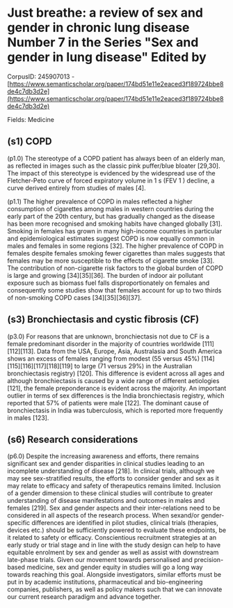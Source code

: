 # Just breathe: a review of sex and gender in chronic lung disease Number 7 in the Series "Sex and gender in lung disease" Edited by

CorpusID: 245907013 - [https://www.semanticscholar.org/paper/174bd51e11e2eaced3f189724bbe8de4c7db3d2e](https://www.semanticscholar.org/paper/174bd51e11e2eaced3f189724bbe8de4c7db3d2e)

Fields: Medicine

## (s1) COPD
(p1.0) The stereotype of a COPD patient has always been of an elderly man, as reflected in images such as the classic pink puffer/blue bloater [29,30]. The impact of this stereotype is evidenced by the widespread use of the Fletcher-Peto curve of forced expiratory volume in 1 s (FEV 1 ) decline, a curve derived entirely from studies of males [4].

(p1.1) The higher prevalence of COPD in males reflected a higher consumption of cigarettes among males in western countries during the early part of the 20th century, but has gradually changed as the disease has been more recognised and smoking habits have changed globally [31]. Smoking in females has grown in many high-income countries in particular and epidemiological estimates suggest COPD is now equally common in males and females in some regions [32]. The higher prevalence of COPD in females despite females smoking fewer cigarettes than males suggests that females may be more susceptible to the effects of cigarette smoke [33]. The contribution of non-cigarette risk factors to the global burden of COPD is large and growing [34][35][36]. The burden of indoor air pollutant exposure such as biomass fuel falls disproportionately on females and consequently some studies show that females account for up to two thirds of non-smoking COPD cases [34][35][36][37].
## (s3) Bronchiectasis and cystic fibrosis (CF)
(p3.0) For reasons that are unknown, bronchiectasis not due to CF is a female predominant disorder in the majority of countries worldwide [111][112][113]. Data from the USA, Europe, Asia, Australasia and South America shows an excess of females ranging from modest (55 versus 45%) [114][115][116][117][118][119] to large (71 versus 29%) in the Australian bronchiectasis registry) [120]. This difference is evident across all ages and although bronchiectasis is caused by a wide range of different aetiologies [121], the female preponderance is evident across the majority. An important outlier in terms of sex differences is the India bronchiectasis registry, which reported that 57% of patients were male [122]. The dominant cause of bronchiectasis in India was tuberculosis, which is reported more frequently in males [123].
## (s6) Research considerations
(p6.0) Despite the increasing awareness and efforts, there remains significant sex and gender disparities in clinical studies leading to an incomplete understanding of disease [218]. In clinical trials, although we may see sex-stratified results, the efforts to consider gender and sex as it may relate to efficacy and safety of therapeutics remains limited. Inclusion of a gender dimension to these clinical studies will contribute to greater understanding of disease manifestations and outcomes in males and females [219]. Sex and gender aspects and their inter-relations need to be considered in all aspects of the research process. When sexand/or gender-specific differences are identified in pilot studies, clinical trials (therapies, devices etc.) should be sufficiently powered to evaluate these endpoints, be it related to safety or efficacy. Conscientious recruitment strategies at an early study or trial stage and in line with the study design can help to have equitable enrolment by sex and gender as well as assist with downstream late-phase trials. Given our movement towards personalised and precision-based medicine, sex and gender equity in studies will go a long way towards reaching this goal. Alongside investigators, similar efforts must be put in by academic institutions, pharmaceutical and bio-engineering companies, publishers, as well as policy makers such that we can innovate our current research paradigm and advance together.
